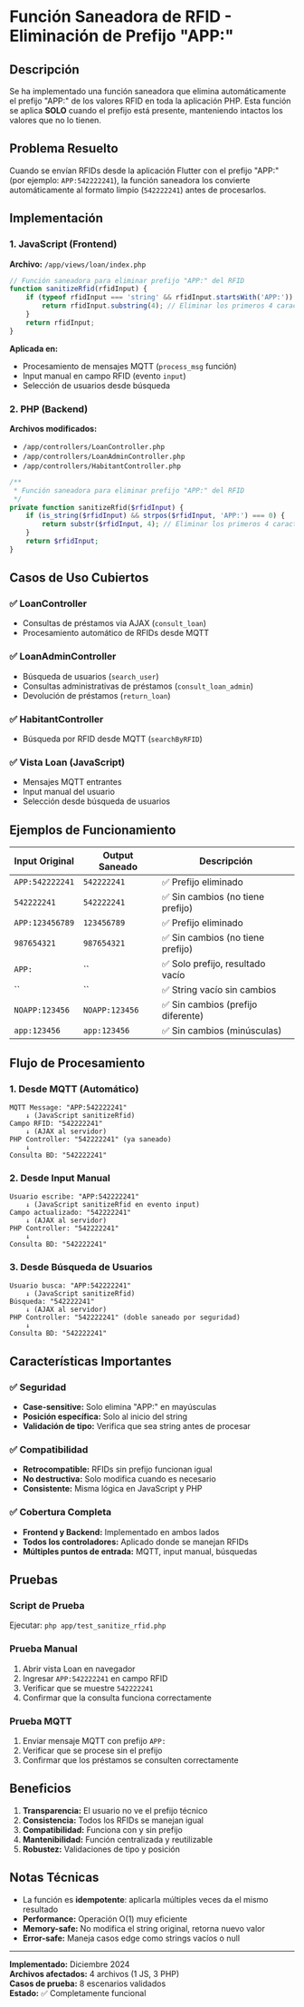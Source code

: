 # Función Saneadora de RFID - Eliminación de Prefijo "APP:"

## Descripción
Se ha implementado una función saneadora que elimina automáticamente el prefijo "APP:" de los valores RFID en toda la aplicación PHP. Esta función se aplica **SOLO** cuando el prefijo está presente, manteniendo intactos los valores que no lo tienen.

## Problema Resuelto
Cuando se envían RFIDs desde la aplicación Flutter con el prefijo "APP:" (por ejemplo: `APP:542222241`), la función saneadora los convierte automáticamente al formato limpio (`542222241`) antes de procesarlos.

## Implementación

### 1. JavaScript (Frontend)
**Archivo:** `/app/views/loan/index.php`

```javascript
// Función saneadora para eliminar prefijo "APP:" del RFID
function sanitizeRfid(rfidInput) {
    if (typeof rfidInput === 'string' && rfidInput.startsWith('APP:')) {
        return rfidInput.substring(4); // Eliminar los primeros 4 caracteres "APP:"
    }
    return rfidInput;
}
```

**Aplicada en:**
- Procesamiento de mensajes MQTT (`process_msg` función)
- Input manual en campo RFID (evento `input`)
- Selección de usuarios desde búsqueda

### 2. PHP (Backend)
**Archivos modificados:**
- `/app/controllers/LoanController.php`
- `/app/controllers/LoanAdminController.php` 
- `/app/controllers/HabitantController.php`

```php
/**
 * Función saneadora para eliminar prefijo "APP:" del RFID
 */
private function sanitizeRfid($rfidInput) {
    if (is_string($rfidInput) && strpos($rfidInput, 'APP:') === 0) {
        return substr($rfidInput, 4); // Eliminar los primeros 4 caracteres "APP:"
    }
    return $rfidInput;
}
```

## Casos de Uso Cubiertos

### ✅ LoanController
- Consultas de préstamos via AJAX (`consult_loan`)
- Procesamiento automático de RFIDs desde MQTT

### ✅ LoanAdminController  
- Búsqueda de usuarios (`search_user`)
- Consultas administrativas de préstamos (`consult_loan_admin`)
- Devolución de préstamos (`return_loan`)

### ✅ HabitantController
- Búsqueda por RFID desde MQTT (`searchByRFID`)

### ✅ Vista Loan (JavaScript)
- Mensajes MQTT entrantes
- Input manual del usuario
- Selección desde búsqueda de usuarios

## Ejemplos de Funcionamiento

| Input Original | Output Saneado | Descripción |
|----------------|----------------|-------------|
| `APP:542222241` | `542222241` | ✅ Prefijo eliminado |
| `542222241` | `542222241` | ✅ Sin cambios (no tiene prefijo) |
| `APP:123456789` | `123456789` | ✅ Prefijo eliminado |
| `987654321` | `987654321` | ✅ Sin cambios (no tiene prefijo) |
| `APP:` | `` | ✅ Solo prefijo, resultado vacío |
| `` | `` | ✅ String vacío sin cambios |
| `NOAPP:123456` | `NOAPP:123456` | ✅ Sin cambios (prefijo diferente) |
| `app:123456` | `app:123456` | ✅ Sin cambios (minúsculas) |

## Flujo de Procesamiento

### 1. Desde MQTT (Automático)
```
MQTT Message: "APP:542222241" 
    ↓ (JavaScript sanitizeRfid)
Campo RFID: "542222241"
    ↓ (AJAX al servidor)
PHP Controller: "542222241" (ya saneado)
    ↓
Consulta BD: "542222241"
```

### 2. Desde Input Manual
```
Usuario escribe: "APP:542222241"
    ↓ (JavaScript sanitizeRfid en evento input)
Campo actualizado: "542222241"
    ↓ (AJAX al servidor)
PHP Controller: "542222241"
    ↓
Consulta BD: "542222241"
```

### 3. Desde Búsqueda de Usuarios
```
Usuario busca: "APP:542222241"
    ↓ (JavaScript sanitizeRfid)
Búsqueda: "542222241"
    ↓ (AJAX al servidor)
PHP Controller: "542222241" (doble saneado por seguridad)
    ↓
Consulta BD: "542222241"
```

## Características Importantes

### ✅ Seguridad
- **Case-sensitive:** Solo elimina "APP:" en mayúsculas
- **Posición específica:** Solo al inicio del string
- **Validación de tipo:** Verifica que sea string antes de procesar

### ✅ Compatibilidad
- **Retrocompatible:** RFIDs sin prefijo funcionan igual
- **No destructiva:** Solo modifica cuando es necesario
- **Consistente:** Misma lógica en JavaScript y PHP

### ✅ Cobertura Completa
- **Frontend y Backend:** Implementado en ambos lados
- **Todos los controladores:** Aplicado donde se manejan RFIDs
- **Múltiples puntos de entrada:** MQTT, input manual, búsquedas

## Pruebas

### Script de Prueba
Ejecutar: `php app/test_sanitize_rfid.php`

### Prueba Manual
1. Abrir vista Loan en navegador
2. Ingresar `APP:542222241` en campo RFID
3. Verificar que se muestre `542222241`
4. Confirmar que la consulta funciona correctamente

### Prueba MQTT
1. Enviar mensaje MQTT con prefijo `APP:`
2. Verificar que se procese sin el prefijo
3. Confirmar que los préstamos se consulten correctamente

## Beneficios

1. **Transparencia:** El usuario no ve el prefijo técnico
2. **Consistencia:** Todos los RFIDs se manejan igual
3. **Compatibilidad:** Funciona con y sin prefijo
4. **Mantenibilidad:** Función centralizada y reutilizable
5. **Robustez:** Validaciones de tipo y posición

## Notas Técnicas

- La función es **idempotente**: aplicarla múltiples veces da el mismo resultado
- **Performance:** Operación O(1) muy eficiente
- **Memory-safe:** No modifica el string original, retorna nuevo valor
- **Error-safe:** Maneja casos edge como strings vacíos o null

---

**Implementado:** Diciembre 2024  
**Archivos afectados:** 4 archivos (1 JS, 3 PHP)  
**Casos de prueba:** 8 escenarios validados  
**Estado:** ✅ Completamente funcional